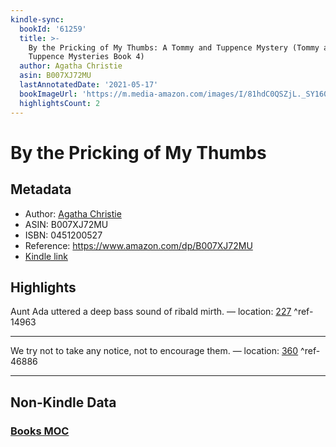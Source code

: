 ```yaml
---
kindle-sync:
  bookId: '61259'
  title: >-
    By the Pricking of My Thumbs: A Tommy and Tuppence Mystery (Tommy and
    Tuppence Mysteries Book 4)
  author: Agatha Christie
  asin: B007XJ72MU
  lastAnnotatedDate: '2021-05-17'
  bookImageUrl: 'https://m.media-amazon.com/images/I/81hdC0QSZjL._SY160.jpg'
  highlightsCount: 2
---
```

# By the Pricking of My Thumbs
## Metadata
* Author: [Agatha Christie](https://www.amazon.comundefined)
* ASIN: B007XJ72MU
* ISBN: 0451200527
* Reference: https://www.amazon.com/dp/B007XJ72MU
* [Kindle link](kindle://book?action=open&asin=B007XJ72MU)

## Highlights
Aunt Ada uttered a deep bass sound of ribald mirth. — location: [227](kindle://book?action=open&asin=B007XJ72MU&location=227) ^ref-14963

---
We try not to take any notice, not to encourage them. — location: [360](kindle://book?action=open&asin=B007XJ72MU&location=360) ^ref-46886

---
## Non-Kindle Data
### [Books MOC](Books%20MOC.md)

